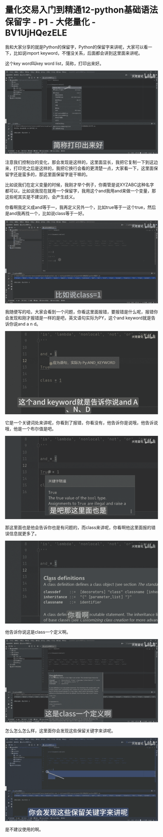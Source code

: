 # 量化交易入门到精通12-python基础语法保留字 - P1 - 大佬量化 - BV1UjHQezELE

我和大家分享的就是Python的保留字，Python的保留字来讲呢，大家可以看一下，比如说import keyword，不懂没关系，后面都会讲到这里面来讲呢。

这个key word叫key word list，简称，打印出来好。

![](img/4476f4d61faeed802c809086a76c4901_1.png)

注意我们控制台的变化，那会发现是这样的，这里面显长，我把它复制一下到这边来，打印完之后是这样的，我把它换行会看的更清楚一点，大家看一下，这里面保留字还是蛮多的，那这里面保留字是干嘛的。

比如说我们在定义变量的时候，我刚才举个例子，你甭管是说XYZABC这种名字都可以，比如说我现在就用一个保留字，我用这个and我用and来做一个变量，那这些呢其实是不建议的，会产生歧义。

你看啊我定义成and等于一，我再定义另外一个，比如true等于一这个true，然后是and我再找一个，比如说class等于一好。



![](img/4476f4d61faeed802c809086a76c4901_3.png)

我随便写的哈，大家会看到一个问题，你看这里面报错，要报错是什么呢，报错你会发现和刚才报错是一样的是吧，英文语句实际为PY，这个and keyword就是告诉你说and a n d。



![](img/4476f4d61faeed802c809086a76c4901_5.png)

它是一个关键词处来讲呢，你看到了报错，你看没有，他告诉你是说哦，他告诉说哦，他是一个布尔值是吧。

![](img/4476f4d61faeed802c809086a76c4901_7.png)

那这里面也是他会告诉你也是有问题的，而class来讲呢，你看啊他这里面报的错误信息就更多了。

![](img/4476f4d61faeed802c809086a76c4901_9.png)

他告诉你说这是class一个定义啊。

![](img/4476f4d61faeed802c809086a76c4901_11.png)

怎么怎么怎么样，这里面你会发现这些保留关键字来讲呢。

![](img/4476f4d61faeed802c809086a76c4901_13.png)

是不建议使用的啊。